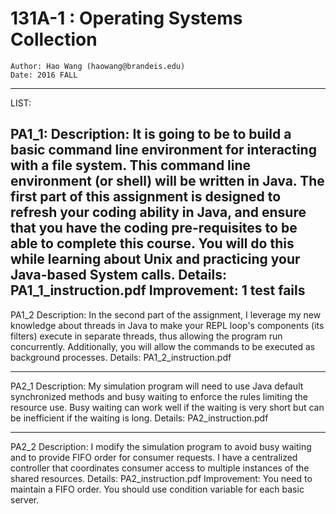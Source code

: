 131A-1 : Operating Systems Collection
================================================
    Author: Hao Wang (haowang@brandeis.edu)
    Date: 2016 FALL

---

LIST:

PA1_1:
Description:
It is going to be to build a basic command line environment for interacting with a file system. This command line environment (or shell) will be written in Java. The first part of this assignment is designed to refresh your coding ability in Java, and ensure that you have the coding pre-requisites to be able to complete this course. You will do this while learning about Unix and practicing your Java-based System calls.
Details:
PA1_1_instruction.pdf
Improvement:
1 test fails
---

PA1_2
Description:
In the second part of the assignment, I leverage my new knowledge about threads in Java to make your REPL loop's components (its filters) execute in separate threads, thus allowing the program run concurrently. Additionally, you will allow the commands to be executed as background processes.
Details:
PA1_2_instruction.pdf

---

PA2_1
Description:
My simulation program will need to use Java default synchronized methods and busy waiting to enforce the rules limiting the resource use. Busy waiting can work well if the waiting is very short but can be inefficient if the waiting is long.
Details:
PA2_instruction.pdf

---

PA2_2
Description:
I modify the simulation program to avoid busy waiting and to provide FIFO order for consumer requests. I have a centralized controller that coordinates consumer access to multiple instances of the shared resources. 
Details:
PA2_instruction.pdf
Improvement:
You need to maintain a FIFO order. You should use condition variable for each basic server.
